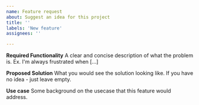 ```yaml
---
name: Feature request
about: Suggest an idea for this project
title: ''
labels: 'New feature'
assignees: ''

---
```


**Required Functionality**
A clear and concise description of what the problem is. Ex. I'm always frustrated when [...]

**Proposed Solution**
What you would see the solution looking like. If you have no idea - just leave empty.

**Use case**
Some background on the usecase that this feature would address.
